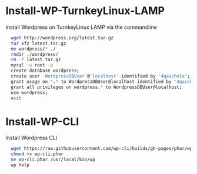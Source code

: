 # Install-WP-TurnkeyLinux-LAMP
Install Wordpress on TurnkeyLinux LAMP via the commandline

```bash
  wget http://wordpress.org/latest.tar.gz
  tar xfz latest.tar.gz
  mv wordpress/* ./
  rmdir ./wordpress/
  rm -f latest.tar.gz
  mysql -u root -p
  create database wordpress;
  create user 'WordpressDBUser'@'localhost' identified by '4qasshole';
  grant usage on *.* to WordpressDBUser@localhost identified by '4qasshole';
  grant all privileges on wordpress.* to WordpressDBUser@localhost;
  use wordpress;
  exit
```

# Install-WP-CLI
Install Wordpress CLI

```bash
  wget https://raw.githubusercontent.com/wp-cli/builds/gh-pages/phar/wp-cli.phar
  chmod +x wp-cli.phar
  mv wp-cli.phar /usr/local/bin/wp
  wp help
```
